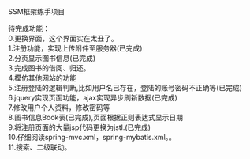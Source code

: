 SSM框架练手项目

待完成功能：<br>
0.更换界面，这个界面实在太丑了。<br>
1.注册功能，实现上传附件至服务器(已完成)<br>
2.分页显示图书信息(已完成)<br>
3.完成图书的借阅、归还。<br>
4.模仿其他网站的功能<br> 
5.注册登陆的逻辑判断,比如用户名已存在，登陆的账号密码不正确等(已完成)<br> 
6.jquery实现页面功能，ajax实现异步刷新数据(已完成)<br>
7.修改用户个人资料，修改密码等<br>
8.图书信息Book表(已完成),页面根据正则表达式显示日期<br>
9.将注册页面的大量jsp代码更换为jstl.(已完成)<br>
10.仔细阅读spring-mvc.xml，spring-mybatis.xml。。<br>
11.搜索、二级联动。




